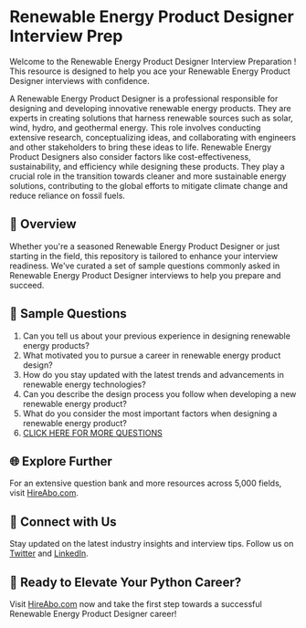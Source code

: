 # Renewable Energy Product Designer Interview Prep

Welcome to the Renewable Energy Product Designer Interview Preparation ! This resource is designed to help you ace your Renewable Energy Product Designer interviews with confidence.

A Renewable Energy Product Designer is a professional responsible for designing and developing innovative renewable energy products. They are experts in creating solutions that harness renewable sources such as solar, wind, hydro, and geothermal energy. This role involves conducting extensive research, conceptualizing ideas, and collaborating with engineers and other stakeholders to bring these ideas to life. Renewable Energy Product Designers also consider factors like cost-effectiveness, sustainability, and efficiency while designing these products. They play a crucial role in the transition towards cleaner and more sustainable energy solutions, contributing to the global efforts to mitigate climate change and reduce reliance on fossil fuels.

## 🚀 Overview

Whether you're a seasoned Renewable Energy Product Designer or just starting in the field, this repository is tailored to enhance your interview readiness. We've curated a set of sample questions commonly asked in Renewable Energy Product Designer interviews to help you prepare and succeed.

## 📝 Sample Questions

1. Can you tell us about your previous experience in designing renewable energy products?
2. What motivated you to pursue a career in renewable energy product design?
3. How do you stay updated with the latest trends and advancements in renewable energy technologies?
4. Can you describe the design process you follow when developing a new renewable energy product?
5. What do you consider the most important factors when designing a renewable energy product?
6. [CLICK HERE FOR MORE QUESTIONS](https://hireabo.com/job/20_0_45/Renewable%20Energy%20Product%20Designer)

## 🌐 Explore Further

For an extensive question bank and more resources across 5,000 fields, visit [HireAbo.com](https://www.hireabo.com).

## 📱 Connect with Us

Stay updated on the latest industry insights and interview tips. Follow us on [Twitter](https://twitter.com/hireabo) and [LinkedIn](https://www.linkedin.com/in/hire-abo-3609972a8/).

## 🚀 Ready to Elevate Your Python Career?

Visit [HireAbo.com](https://www.hireabo.com) now and take the first step towards a successful Renewable Energy Product Designer career!